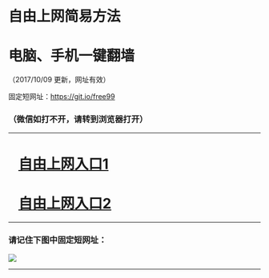 ﻿# 自由上网简易方法

# 电脑、手机一键翻墙

（2017/10/09 更新，网址有效）

固定短网址：https://git.io/free99

### （微信如打不开，请转到浏览器打开）


***





# &nbsp;&nbsp; <a href="http://ft1155621607.fwq-tz-1001.info/fwqtz01.html?t=100900127277 " target="_blank">自由上网入口1</a>
# &nbsp;&nbsp; <a href="http://ft2914731844.fwq-tz-1002.info/fwqtz02.html?t=100900112395 " target="_blank">自由上网入口2</a>
***

### 请记住下图中固定短网址：

<img src="https://s3-us-west-2.amazonaws.com/fwq-1001/yjfq-20170905okok.png" /> 


***

